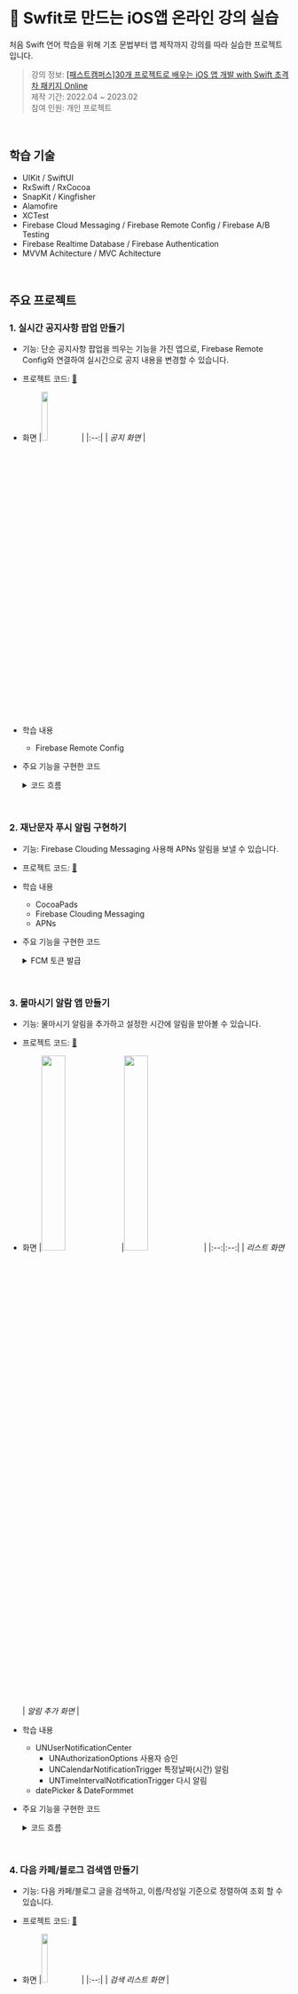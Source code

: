 # :pushpin: Swfit로 만드는 iOS앱 온라인 강의 실습 
처음 Swift 언어 학습을 위해 기초 문법부터 앱 제작까지 강의를 따라 실습한 프로젝트입니다.
>강의 정보: [[패스트캠퍼스]30개 프로젝트로 배우는 iOS 앱 개발 with Swift 초격차 패키지 Online](https://fastcampus.co.kr/dev_online_iosappfinal)</br>
>제작 기간: 2022.04 ~ 2023.02</br>
>참여 인원: 개인 프로젝트


</br>


## 학습 기술
- UIKit / SwiftUI
- RxSwift / RxCocoa
- SnapKit / Kingfisher
- Alamofire
- XCTest
- Firebase Cloud Messaging / Firebase Remote Config / Firebase A/B Testing
- Firebase Realtime Database / Firebase Authentication
- MVVM Achitecture / MVC Achitecture


</br>


## 주요 프로젝트

### 1. 실시간 공지사항 팝업 만들기
- 기능: 단순 공지사항 팝업을 띄우는 기능을 가진 앱으로, Firebase Remote Config와 연결하여 실시간으로 공지 내용을 변경할 수 있습니다.

- 프로젝트 코드: [🔗](https://github.com/oneoneoneoneoneoneone/Fastcampus-iOS/tree/main/P3/Notice)

- 화면
    |<img src="https://user-images.githubusercontent.com/94464179/220093765-63e010ac-3625-4aec-9911-4e0c2d7ed350.png" width="15%" height="15%" alt>| 
    |:--:|
    | *공지 화면* |
    
- 학습 내용
  - Firebase Remote Config

- 주요 기능을 구현한 코드
    <details>
    <summary>코드 흐름</summary>
    <div markdown="1">

    - Firebase Remote Config 연결
      ~~~swift
      //ViewController
        var remoteConfig: RemoteConfig?
        remoteConfig = RemoteConfig.remoteConfig()

        let setting = RemoteConfigSettings()
        //테스트를 위해 새로운 값을 패치하는 리커버를 최소화해서 최대한 자주 가져옴//개발 중 0
        setting.minimumFetchInterval = 0

        remoteConfig?.configSettings = setting
        remoteConfig?.setDefaults(fromPlist: "RemoteConfigDefaults")
      ~~~

    - 공지확인 터치시 Firebase A-B Test 기록
      ~~~swift
      //ViewController
        let confirmAction = UIAlertAction(title: "확인하기", style: .default) { _ in
            //google analytics 이벤트 기록
            Analytics.logEvent("promotion_alert", parameters: nil)
        }
      ~~~

    </div>
    </details>


</br>


### 2. 재난문자 푸시 알림 구현하기
- 기능: Firebase Clouding Messaging 사용해 APNs 알림을 보낼 수 있습니다.

- 프로젝트 코드: [🔗](https://github.com/oneoneoneoneoneoneone/Fastcampus-iOS/tree/main/P3/Notice)

- 학습 내용
  - CocoaPads
  - Firebase Clouding Messaging
  - APNs

- 주요 기능을 구현한 코드
    <details>
    <summary>FCM 토큰 발급</summary>
    <div markdown="1">

    ~~~swift
        func messaging(_ messaging: Messaging, didReceiveRegistrationToken fcmToken: String?) {
            guard let token = fcmToken else {return}
            print("FCM 등록토큰 갱신: \(token)")
        }
    ~~~

    </div>
    </details>


</br>


### 3. 물마시기 알람 앱 만들기
- 기능: 물마시기 알림을 추가하고 설정한 시간에 알림을 받아볼 수 있습니다. 

- 프로젝트 코드: [🔗](https://github.com/oneoneoneoneoneoneone/Fastcampus-iOS/tree/main/P3/Drink)

- 화면
    |<img src="https://user-images.githubusercontent.com/94464179/227205631-158b8550-1ce1-41a2-a18b-1797603e92f3.png" width="30%" height="30%" alt>|<img src="https://user-images.githubusercontent.com/94464179/227205648-03690baa-25e6-452b-b921-432a25c81b8a.png" width="30%" height="30%" alt>| 
    |:--:|:--:|
    | *리스트 화면* | *알림 추가 화면* |
    
- 학습 내용
  - UNUserNotificationCenter
    - UNAuthorizationOptions 사용자 승인
    - UNCalendarNotificationTrigger 특정날짜(시간) 알림
    - UNTimeIntervalNotificationTrigger 다시 알림
  - datePicker & DateFormmet

- 주요 기능을 구현한 코드
    <details>
    <summary>코드 흐름</summary>
    <div markdown="1">

    - 알림추가 화면에서 리스트뷰로 데이터 넘기기
      ~~~swift
      //AddAlertViewController

        var pickedDate: ((_ date: Date,_ isRepeat: Bool, _ duration: Double) -> Void)? 

        @IBAction func saveButtonTap(_ sender: UIBarButtonItem) {
            pickedDate?(datePicker.date, isRepeatSwitch.isOn, datePicker.date.timeIntervalSinceNow + timePicker.countDownDuration)

            self.dismiss(animated: true, completion: nil)
        }
      ~~~

    - 테이블뷰에서 추가된 알림을 UNUserNotificationCenter에 넘기기
      ~~~swift
      //AlertListViewController

        addAlertVC.pickedDate = {[weak self] date, isRepeat, duration in
            guard let self = self else {return}

            let newAlert = Alert(date: date, isOn: true, isRepeat: isRepeat, duration: duration)

            ... //테이블뷰 데이터 업데이트 및 정렬, 내부저장소 저장

            //센터에 알림을 추가하는 메소드 호출
            self.userNotificationCenter.addNotificationRequest(by: newAlert)
        }
      ~~~

    - UNUserNotificationCenter에 알림 추가
      ~~~swift
      //UNUserNotificationCenter

        let content = UNMutableNotificationContent()
        ... //content 설정

        //UNCalendarNotificationTrigger - 시간 알림
        let component = Calendar.current.dateComponents([.hour, .minute], from: alert.date)
        let trigger = UNCalendarNotificationTrigger(dateMatching: component, repeats: alert.isOn)
        let request = UNNotificationRequest(identifier: alert.id, content: content, trigger: trigger)
        self.add(request, withCompletionHandler: nil)

        //UNTimeIntervalNotificationTrigger - 타이머 알림 (다시알림)
        let timeTrigger = UNTimeIntervalNotificationTrigger(timeInterval: alert.duration, repeats: false)
        let timeRequest = UNNotificationRequest(identifier: alert.id, content: content, trigger: timeTrigger)
        self.add(timeRequest, withCompletionHandler: nil)
      ~~~

    - 사용자 알림 승인
      ~~~swift 
      //AppDelegate

        let authrizationOptions = UNAuthorizationOptions(arrayLiteral: [.alert, .badge, .sound])
        userNotificationCenter.requestAuthorization(options: authrizationOptions){_, error in
            if let error = error{
              print("ERROR: \(error)")
            }
        }
      ~~~

    </div>
    </details>
    
    
</br>


### 4. 다음 카페/블로그 검색앱 만들기
- 기능: 다음 카페/블로그 글을 검색하고, 이름/작성일 기준으로 정렬하여 조회 할 수 있습니다.

- 프로젝트 코드: [🔗](https://github.com/oneoneoneoneoneoneone/Fastcampus-iOS/tree/main/P4/SubwayStation)

- 화면
    |<img src="https://user-images.githubusercontent.com/94464179/220095185-ac42021f-97e2-4352-aca2-e1dc5bcc8639.png" width="15%" height="15%" alt>| 
    |:--:|
    | *검색 리스트 화면* |

- 학습 내용
  - UISearchbar
  - NSURLRequest
    - 다음 검색 API 통신을 위해 사용한 라이브러리 입니다.
  - RxSwift / RxCocoa
  - MVVM Achitecture

- 주요 기능을 구현한 코드
  <details>
  <summary>API 통신</summary>
  <div markdown="1">

  - 네트워크 통신은 기본 제공되는 NSURLRequest라이브러리를 사용했습니다.
    ~~~swift
    //SearchBlogNetwork
      //SearchNetworkError - 미리 정의한 네트워크 에러 enum
      func searchBlog(query: String) -> Single<Result<DKBlog, SearchNetworkError>>{
          guard let url = api.searchBlog(query: query).url else{
              return .just(.failure(.invalidURL))
          }

          let request = NSMutableURLRequest(url: url)
          request.httpMethod = "GET"
          request.setValue("KakaoAK -", forHTTPHeaderField: "Authorization")

          return session.rx.data(request: request as URLRequest)
              .map{data in
                  do{
                      //json encoding
                      let blogData = try JSONDecoder().decode(DKBlog.self, from: data)
                      return .success(blogData)
                  }catch{
                      return .failure(.invalidJSON)
                  }
              }
              .catch{_ in
                      .just(.failure(.networkError))
              }
              //옵저버블 > single
              //Single<Result<DKBlog, SearchNetworkError>>
              .asSingle()
      }
    ~~~

  </div>
  </details>   

  <details>
  <summary>정렬</summary>
  <div markdown="1">

  - ViewModel과 ViewController간에 AlertAction(정렬방식)이 선택되었을 때 동작
    ~~~swift
    //MainViewController
      viewModel.shouldPresentAlert
          .flatMap{alert -> Signal<AlertAction> in
              let alertController = UIAlertController(title: alert.title, message: alert.message, preferredStyle: alert.style)
              //Alert컨트롤러 생성 메소드 호출
              return self.presentAlertController(alertController, actions: alert.actions)
          }
          .emit(to: viewModel.alertActionTap)
          .disposed(by: disposeBag)  
    ~~~

  - alertActionTap되었을 때, 기존 CellData를 sortedType에 맞게 재정렬시키는 연산 수행
    ~~~swift
    //MainViewModel
      //filterView 선택 > alertSheet > type별로 액션을 구분
      let sortedType = alertActionTap
      .filter{
          switch $0 {
          case .title, .datetime:
              return true
          default:
              return false
          }
      }
      .startWith(.title)  //초기값

      //메인뷰의 액션으로 데이터처리 -> 리스트뷰에 값 셋팅
      Observable
          .combineLatest(
              sortedType, //PublishSubject<MainViewController.AlertAction>()
              cellData,
              resultSelector: model.sort
          )
          .bind(to: blogListViewModel.BlogCellData)
          .disposed(by: disposeBag)
    ~~~

  </div>
  </details>

  <details>
  <summary>검색</summary>
  <div markdown="1">

  - 검색버튼 이벤트 연결
    ~~~swift
    //SearchBar
      //searchButtonTap = searchButtonClicked(키보드의 검색 버튼) + search 커스텀 버튼 탭
      viewModel.searchButtonTap
          .asSignal()
          .emit(to: self.rx.endEditing)   //SearchBar에 endEditing 메소드를 Rx로 Reactive
          .disposed(by: disposeBag)
    ~~~

  - 검색버튼 탭 되었을 때 결과처리
    ~~~swift
    //SearchBar
      self.shouldLoadResult = searchButtonTap
          //
          .withLatestFrom(queryText) {$1 ?? ""}
          .filter{!$0.isEmpty}
          .distinctUntilChanged()
    ~~~   

  - 검색데이터 맵핑
    ~~~swift
    //MainViewModel
      let blogResult = searchBarViewModel.shouldLoadResult
      //파라미터 인자와 메소드 인자가 동일하면 클로저안써도 됨
          .flatMapLatest(model.searchBlog)
          .share()

      //예외처리하고 결과만 가져옴
      let blogValue = blogResult
          .compactMap(model.getBlogValue)

      //에러처리
      let blogError = blogResult
          .compactMap(model.getBlogError)

      let cellData = blogValue
      .map(model.getBlogListCellData)
      .debug("MainViewModel - cellData")
    ~~~      

  </div>
  </details>
    
      
</br>

    
### 5. 내 근처 편의점 찾기 앱
- 기능: 사용자의 현재위치를 받아와 편의점으로 검색한 점포를 지도에서 확인할 수 있습니다.

- 프로젝트 코드: [🔗](https://github.com/oneoneoneoneoneoneone/Fastcampus-iOS/tree/main/P5/FindCVS)

- 화면
    |<img src="https://user-images.githubusercontent.com/94464179/227219288-569c1573-7317-48c6-8975-8c6627452618.JPG" width="15%" height="15%" alt>|
    |:--:|
    | *지도 화면* |

- 학습내용
  - DaumMap API
    - SDK 사용
  - RxSwift Reactive 메소드 


</br>


### 6. 도서리뷰 앱 만들기
- 기능: 제목으로 검색한 책 제목/이미지 데이터를 활용해 리뷰를 작성하고 그 목록을 조회할 수 있습니다.

- 프로젝트 코드: [🔗](https://github.com/oneoneoneoneoneoneone/Fastcampus-iOS/tree/main/P5/BookReview)

- 화면
    |<img src="https://user-images.githubusercontent.com/94464179/220159735-8f41ee26-39df-4df1-a0b4-78119eab6aac.png" width="40%" height="40%" alt>|<img src="https://user-images.githubusercontent.com/94464179/220159759-d67f0dfa-9bb5-403f-a3ec-8f6580f09685.png" width="40%" height="40%" alt>|<img src= "https://user-images.githubusercontent.com/94464179/220159748-f8f2ff02-c76e-430b-a98b-795ea4ac9a06.png" width="40%" height="40%" alt>|
    |:--:|:--:|:--:|
    | *리스트 화면* | *리뷰 작성 화면* | *제목 검색 화면* |
    
- 학습내용
  - Naver 검색 API
  - Alamofire
  - MVP Achitecture
  - XCTest
  
- 주요 기능을 구현한 코드
  <details>
  <summary>책 검색</summary>
  <div markdown="1">

  - API호출을 위한 네트워크 통신은 Alamofire 라이브러리를 사용했습니다.
    ~~~swift
    //BookSearchManager
      AF
          .request(url, method: .get, parameters: prameters, headers: headers)
          .responseDecodable(of: BookSearchResponseModel.self){response in
              switch response.result{
              case .success(let result):
                  completionHandler(result.items)
              case .failure(let error):
                  print(error.localizedDescription)
              }
          }
          .resume()

    ~~~

  - UISearchBarDelegate의 검색버튼이 눌렸을 때 메소드로, 검색어가 확인되면 API 검색 후 테이블을 리로드합니다.
    ~~~swift
    //SearchBookPresenter
      func searchBarSearchButtonClicked(_ searchBar: UISearchBar) {
          guard let searchText = searchBar.text else {return}

          //책 검색 데이터 가져옴. completionHandler([Book])
          bookSearchManager.request(from: searchText){ [weak self] newBooks in
              self?.books = newBooks
              self?.viewController.reloadView()
          }
      }

    ~~~

  </div>
  </details>

  <details>
  <summary>리뷰 저장(딜리게이트 패턴)</summary>
  <div markdown="1">

  - ViewController단에서 프로토콜 딜리게이트를 선언합니다.
    ~~~swift
    //SearchBookViewController
      private lazy var presenter = SearchBookPresenter(viewController: self, delegate: serachBookDelegate)

      private let serachBookDelegate: SearchBookDelegate

      init(searchBookDelegate: SearchBookDelegate){
          self.serachBookDelegate = searchBookDelegate

          super.init(nibName: nil, bundle: nil)
      }
    ~~~

  - 뷰컨트롤러에서 전달 된 딜리게이트로 초기화, 검색된 목록 중 하나가 선택되었을 때 셀 데이터를 딜리게이트로 전달합니다.
    ~~~swift
    //SearchBookPresenter
      private let delegate: SearchBookDelegate

      init(viewController: SearchBookProtocol, delegate: SearchBookDelegate) {
          self.viewController = viewController
          self.delegate = delegate
      }

      //tableView Cell 선택
      func tableView(_ tableView: UITableView, didSelectRowAt indexPath: IndexPath) {
          let selectedBook = books[indexPath.row]
          //선택된 Cell data 딜리게이트로 전달
          delegate.selectBook(selectedBook)

          viewController.close()
      }
    ~~~

  - 리뷰를 작성하는 ViewController단에서 딜리게이트를 상속받아 전달 된 셀 데이터 값을 화면에 업데이트 합니다.
    ~~~swift
    //ReviewWritePresenter
      extension ReviewWritePresenter: SearchBookDelegate{
          func selectBook(_ book: Book) {
              self.book = book
              viewController.updateViews(title: book.title, imageUrl: book.imageURL)
          }
      }
    ~~~

  </div>
  </details>

  <details>
  <summary>Unit Test</summary>
  <div markdown="1">

  - presenter에 대한 테스트 코드를 작성했습니다.
    ~~~swift
    //SearchBookPresenterTests
      override func setUp() {
          super.setUp()

          viewController = MockSearchBookViewController()
          bookSearchManager = MockBookSearchManager()
          delegate = MockDelegate()

          sut = SearchBookPresenter(viewController: viewController, delegate: delegate, bookSearchManager: bookSearchManager)
      }

      func test_searchBarSearchButtonClicked_호출될_때_request_성공(){
          bookSearchManager.needToSuccessRequest = true
          sut.searchBarSearchButtonClicked(UISearchBar())

          XCTAssertTrue(viewController.isCalledReloadView, "reloadView 실행")
      }

    ~~~

  - ViewController 등 테스트에 필요한 클래스들은 MockClass로 생성하여 사용했습니다.
    ~~~swift
       class MockSearchBookViewController: SearchBookProtocol{
          var isCalledSetupNavigationBar = false
          var isCalledSetupViews = false
          var isCalledClose = false
          var isCalledReloadView = false

          func setupNavigationBar() {
              isCalledSetupNavigationBar = true
          }

          func setupViews() {
              isCalledSetupViews = true
          }

          func close() {
              isCalledClose = true
          }

          func reloadView() {
              isCalledReloadView = true
          } 
      }
    ~~~

  </div>
  </details>

</br>
